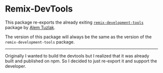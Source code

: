 # Remix-DevTools

This package re-exports the already exiting [`remix-development-tools`](https://www.npmjs.com/package/remix-development-tools) package by [Alem Tuzlak](https://github.com/AlemTuzlak).

The version of this package will always be the same as the version of the `remix-development-tools` package.

---

Originally I wanted to build the devtools but I realized that it was already built and published on npm. So I decided to just re-export it and support the developer.
